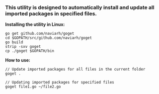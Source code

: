 
### This utility is designed to automatically install and update all imported packages in specified files.



**Installing the utility in Linux:**


    go get github.com/naviarh/goget
    cd $GOPATH/src/github.com/naviarh/goget
    go build
    strip -sxv goget
    cp ./goget $GOPATH/bin



**How to use:**


    // Update imported packages for all files in the current folder
    goget .

    // Updating imported packages for specified files
    goget file1.go ~/file2.go
 

